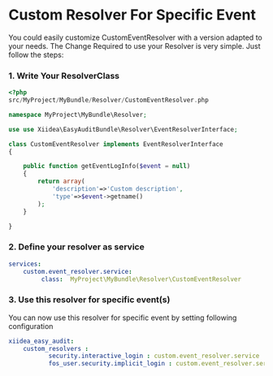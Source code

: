 Custom Resolver For Specific Event
==================================
You could easily customize CustomEventResolver with a version adapted to your needs. The Change Required to use your Resolver is very simple. Just follow the steps:

### 1. Write Your ResolverClass

``` php
<?php
src/MyProject/MyBundle/Resolver/CustomEventResolver.php

namespace MyProject\MyBundle\Resolver;

use use Xiidea\EasyAuditBundle\Resolver\EventResolverInterface;

class CustomEventResolver implements EventResolverInterface
{

    public function getEventLogInfo($event = null)
    {
        return array(
            'description'=>'Custom description',
            'type'=>$event->getname()
        );
    }

}

```

### 2. Define your resolver as service

``` yaml
services:
    custom.event_resolver.service:
         class:  MyProject\MyBundle\Resolver\CustomEventResolver

```

### 3. Use this resolver for specific event(s)

You can now use this resolver for specific event by setting following configuration

``` yaml
xiidea_easy_audit:
    custom_resolvers :
           security.interactive_login : custom.event_resolver.service
           fos_user.security.implicit_login : custom.event_resolver.service


```